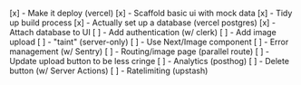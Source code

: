  [x] - Make it deploy (vercel)
 [x] - Scaffold basic ui with mock data
 [x] - Tidy up build process
 [x] - Actually set up a database (vercel postgres)
 [x] - Attach database to UI
 [ ] - Add authentication (w/ clerk)
 [ ] - Add image upload
 [ ] - "taint" (server-only)
 [ ] - Use Next/Image component
 [ ] - Error management (w/ Sentry)
 [ ] - Routing/image page (parallel route)
 [ ] - Update upload button to be less cringe
 [ ] - Analytics (posthog)
 [ ] - Delete button (w/ Server Actions)
 [ ] - Ratelimiting (upstash)